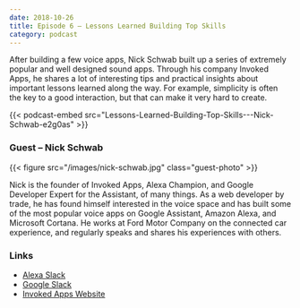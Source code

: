 ```yaml
---
date: 2018-10-26
title: Episode 6 – Lessons Learned Building Top Skills
category: podcast
---
```


After building a few voice apps, Nick Schwab built up a series of extremely popular and well designed sound apps. Through his company Invoked Apps, he shares a lot of interesting tips and practical insights about important lessons learned along the way. For example, simplicity is often the key to a good interaction, but that can make it very hard to create.

<!--more-->

{{< podcast-embed src="Lessons-Learned-Building-Top-Skills---Nick-Schwab-e2g0as" >}}

### Guest – Nick Schwab

{{< figure src="/images/nick-schwab.jpg" class="guest-photo" >}}

Nick is the founder of Invoked Apps, Alexa Champion, and Google Developer Expert for the Assistant, of many things. As a web developer by trade, he has found himself interested in the voice space and has built some of the most popular voice apps on Google Assistant, Amazon Alexa, and Microsoft Cortana. He works at Ford Motor Company on the connected car experience, and regularly speaks and shares his experiences with others.

### Links

*   [Alexa Slack](http://www.alexaslack.com)
*   [Google Slack](http://googleslack.com)
*   [Invoked Apps Website](https://invokedapps.com)
